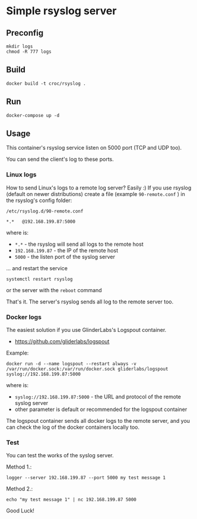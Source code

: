 # Simple rsyslog server

## Preconfig

```
mkdir logs
chmod -R 777 logs
```

## Build

```
docker build -t croc/rsyslog .
```

## Run

```
docker-compose up -d
```

## Usage

This container's rsyslog service listen on 5000 port (TCP and UDP too).

You can send the client's log to these ports.

### Linux logs

How to send Linux's logs to a remote log server? Easily :)
If you use rsyslog (default on newer distributions) create a file (example `90-remote.conf` ) in the rsyslog's config folder:

`/etc/rsyslog.d/90-remote.conf`
```
*.*   @192.168.199.87:5000
```

where is:
  - `*.*` - the rsyslog will send all logs to the remote host
  - `192.168.199.87` - the IP of the remote host
  - `5000` - the listen port of the syslog server

... and restart the service
```
systemctl restart rsyslog
```
or the server with the `reboot` command

That's it. The server's rsyslog sends all log to the remote server too.

### Docker logs

The easiest solution if you use GlinderLabs's Logspout container.
  - https://github.com/gliderlabs/logspout

Example:
```
docker run -d --name logspout --restart always -v /var/run/docker.sock:/var/run/docker.sock gliderlabs/logspout syslog://192.168.199.87:5000
```

where is:
  - `syslog://192.168.199.87:5000` - the URL and protocol of the remote syslog server
  - other parameter is default or recommended for the logspout container

The logspout container sends all docker logs to the remote server, and you can check the log of the docker containers locally too.

### Test

You can test the works of the syslog server.

Method 1.:
```
logger --server 192.168.199.87 --port 5000 my test message 1
```

Method 2.:
```
echo "my test message 1" | nc 192.168.199.87 5000
```


Good Luck!
 
